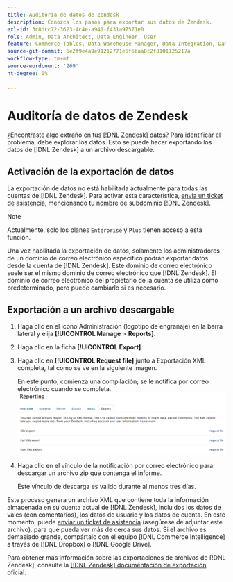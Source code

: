 ```yaml
---
title: Auditoría de datos de Zendesk
description: Conozca los pasos para exportar sus datos de Zendesk.
exl-id: 3c8dcc72-3623-4c4e-a941-f431a97571e0
role: Admin, Data Architect, Data Engineer, User
feature: Commerce Tables, Data Warehouse Manager, Data Integration, Data Import/Export
source-git-commit: 6e2f9e4a9e91212771e6f6baa8c2f8101125217a
workflow-type: tm+mt
source-wordcount: '269'
ht-degree: 0%

---
```


# Auditoría de datos de Zendesk

¿Encontraste algo extraño en tus [[!DNL Zendesk] datos](../integrations/exp-zendesk-data.md)? Para identificar el problema, debe explorar los datos. Esto se puede hacer exportando los datos de [!DNL Zendesk] a un archivo descargable.

## Activación de la exportación de datos

La exportación de datos no está habilitada actualmente para todas las cuentas de [!DNL Zendesk]. Para activar esta característica, [envía un ticket de asistencia](https://experienceleague.adobe.com/docs/commerce-knowledge-base/kb/troubleshooting/miscellaneous/mbi-service-policies.html), mencionando tu nombre de subdominio [!DNL Zendesk].

>[!NOTE]
>
>Actualmente, solo los planes `Enterprise` y `Plus` tienen acceso a esta función.

Una vez habilitada la exportación de datos, solamente los administradores de un dominio de correo electrónico específico podrán exportar datos desde la cuenta de [!DNL Zendesk]. Este dominio de correo electrónico suele ser el mismo dominio de correo electrónico que [!DNL Zendesk]. El dominio de correo electrónico del propietario de la cuenta se utiliza como predeterminado, pero puede cambiarlo si es necesario.

## Exportación a un archivo descargable

1. Haga clic en el icono Administración (logotipo de engranaje) en la barra lateral y elija **[!UICONTROL Manage** > **Reports]**.
1. Haga clic en la ficha **[!UICONTROL Export]**.
1. Haga clic en **[!UICONTROL Request file]** junto a Exportación XML completa, tal como se ve en la siguiente imagen.

   En este punto, comienza una compilación; se le notifica por correo electrónico cuando se completa.
   ![reports_export_new.png](../../../assets/reports_export_new.png)

1. Haga clic en el vínculo de la notificación por correo electrónico para descargar un archivo zip que contenga el informe.

   Este vínculo de descarga es válido durante al menos tres días.

Este proceso genera un archivo XML que contiene toda la información almacenada en su cuenta actual de [!DNL Zendesk], incluidos los datos de vales (con comentarios), los datos de usuario y los datos de cuenta. En este momento, puede [enviar un ticket de asistencia](https://experienceleague.adobe.com/docs/commerce-knowledge-base/kb/troubleshooting/miscellaneous/mbi-service-policies.html) (asegúrese de adjuntar este archivo). para que pueda ver más de cerca sus datos. Si el archivo es demasiado grande, compártalo con el equipo [!DNL Commerce Intelligence] a través de [!DNL Dropbox] o [!DNL Google Drive].

Para obtener más información sobre las exportaciones de archivos de [!DNL Zendesk], consulte la [[!DNL Zendesk] documentación de exportación](https://support.zendesk.com/hc/en-us/articles/4408886165402-Exporting-data-to-a-JSON-CSV-or-XML-file) oficial.
